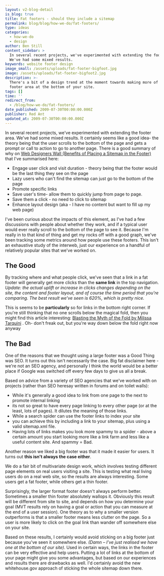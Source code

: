 ```yaml
---
layout: v2-blog-detail
is_blog: true
title: Fat footers - should they include a sitemap
permalink: blog/blog/how-we-do/fat-footers/
type: ideas
categories:
  - how-we-do
  - design
author: Ben Still
content_sidebar: >
  In several recent projects, we've experimented with extending the footer area.
  We've had some mixed results.
keywords: website footer design
image_small: /assets/uploads/fat-footer-bigfoot.jpg
image: /assets/uploads/fat-footer-bigfoot2.jpg
description: >-
  There's a bit of a design trend at the moment towards making more of the
  footer area at the bottom of your site.
tags: []
time: ''
redirect_from:
  - /blog/how-we-do/fat-footers/
date_published: 2009-07-30T00:00:00.000Z
publisher: Red Ant
updated_at: 2009-07-30T00:00:00.000Z
---
```


In several recent projects, we've experimented with extending the footer area. We've had some mixed results. It certainly seems like a good idea- the theory being that the user scrolls to the bottom of the page and gets a prompt or call to action to go to another page. There is a good summary of why on [Web Designers Wall (Benefits of Placing a Sitemap in the Footer)](http://www.webdesignerwall.com/trends/modern-sitemap-and-footer/) that I've summarised here:

* Engage user click and visit duration - theory being that the footer would be the last thing they see on the page
* Lazy users who can't find the sitemap can just go to the bottom of the page
* Promote specific links
* Save user's time- allow them to quickly jump from page to page.
* Save them a click - no need to click to sitemap
* Enhance layout design (aka - I have no content but want to fill up my web page)

I've been curious about the impacts of this element, as I've had a few discussions with people about whether they work, and if a typical user would ever really scroll to the bottom of the page to see it. Because I'm really in to that kind of thing and get my rocks off with a good graph, we've been tracking some metrics around how people use these footers. This isn't an exhaustive study of the interweb, just our experience on a handful of relatively popular sites that we've worked on.

## The Good

By tracking where and what people click, we've seen that a link in a fat footer will generally get more clicks than the **same link** in the top navigation. *Update: the actual uplift or increase in clicks changes depending on the site, the content and footer layout, and of course the time period that you're comparing. The best result we've seen is 620%, which is pretty nice.*

This is seems to be **particularly** so for links in the bottom right corner. If you're still thinking that no one scrolls below the magical fold, then you might find this article interesting: [Blasting the Myth of the Fold by Milissa Tarquini](http://www.boxesandarrows.com/view/blasting-the-myth-of) . Oh- don't freak out, but you're way down below the fold right now anyway

## The Bad

One of the reasons that we thought using a large footer was a Good Thing was SEO. It turns out this isn't necessarily the case. Big fat disclaimer here - we're not an SEO agency, and personally I think the world would be a better place if Google was switched off every few days to give us all a break.

Based on advice from a variety of SEO agencies that we've worked with on projects (rather than SEO heresay written in forums and on toilet walls):

* While it's generally a good idea to link from one page to the next to promote internal linking
* its not so great to have every page linking to every other page (or at the least, lots of pages). It dilutes the meaning of those links.
* While a search spider can use the footer links to index your site
* you can achieve this by including a link to your sitemap, plus using a valid sitemap.xml file.
* Having lots of links makes you look more spammy to a spider - above a certain amount you start looking more like a link farm and less like a useful content site. And spammy = Bad.

Another reason we liked a big footer was that it made it easier for users. It turns out **this isn't always the case either**.

We do a fair bit of multivariate design work, which involves testing different page elements on real users visiting a site. This is testing what real living users do on a real web site, so the results are always interesting. Some users get a fat footer, while others get a thin footer.

Surprisingly, the larger format footer doesn't always perform better. Sometimes a smaller thin footer absolutely wallops it. Obviously this result will be different from site to site, and depends on how you determine your goal (MVT results rely on having a goal or action that you can measure at the end of a user session). One theory as to why a smaller version outperforms is that a smaller footer means less clutter on the page. So a user is more likely to click on the goal link than wander off somewhere else on your site.

Based on these results, I certainly would avoid sticking on a big footer just because you've seen it somewhere else. *(Damn – I’ve just realised we have one at the bottom of our site)*. Used in certain ways, the links in the footer can be very effective and help users. Putting a lot of links at the bottom of your page might give you some advantages, but based on our experiences and results there are drawbacks as well. I'd certainly avoid the new whitehouse.gov approach of sticking the whole sitemap down there.

